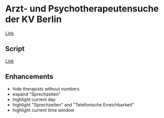 # Arzt- und Psychotherapeutensuche der KV Berlin

[Link](https://www.kvberlin.de/fuer-patienten/arzt-und-psychotherapeutensuche)

## Script

[Link](./src/index.js)

## Enhancements

- hide therapists without numbers
- expand "Sprechzeiten"
- highlight current day
- highlight "Sprechzeiten" and "Telefonische Erreichbarkeit"
- highlight current time window
